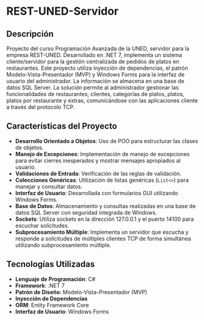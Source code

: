 # REST-UNED-Servidor

## Descripción
Proyecto del curso Programación Avanzada de la UNED, servidor para la empresa REST-UNED. Desarrollado en .NET 7, implementa un sistema cliente/servidor para la gestión centralizada de pedidos de platos en restaurantes. Este proyecto utiliza inyección de dependencias, el patrón Modelo-Vista-Presentador (MVP) y Windows Forms para la interfaz de usuario del administrador. La información se almacena en una base de datos SQL Server. La solución permite al administrador gestionar las funcionalidades de restaurantes, clientes, categorías de platos, platos, platos por restaurante y extras, comunicándose con las aplicaciones cliente a través del protocolo TCP.

## Características del Proyecto
- **Desarrollo Orientado a Objetos**: Uso de POO para estructurar las clases de objetos.
- **Manejo de Excepciones**: Implementación de manejo de excepciones para evitar cierres inesperados y mostrar mensajes apropiados al usuario.
- **Validaciones de Entrada**: Verificación de las reglas de validación. 
- **Colecciones Genéricas**: Utilización de listas genéricas (`List<>`) para manejar y consultar datos.
- **Interfaz de Usuario**: Desarrollada con formularios GUI utilizando Windows Forms.
- **Base de Datos**: Almacenamiento y consultas realizadas en una base de datos SQL Server con seguridad integrada de Windows.
- **Sockets**: Utiliza sockets en la dirección 127.0.0.1 y el puerto 14100 para escuchar solicitudes.
- **Subprocesamiento Múltiple**: Implementa un servidor que escucha y responde a solicitudes de múltiples clientes TCP de forma simultánea utilizando subprocesamiento múltiple.

## Tecnologías Utilizadas
- **Lenguaje de Programación**: C#
- **Framework**: .NET 7
- **Patrón de Diseño**: Modelo-Vista-Presentador (MVP)
- **Inyección de Dependencias**
- **ORM**: Entity Framework Core
- **Interfaz de Usuario**: Windows Forms
